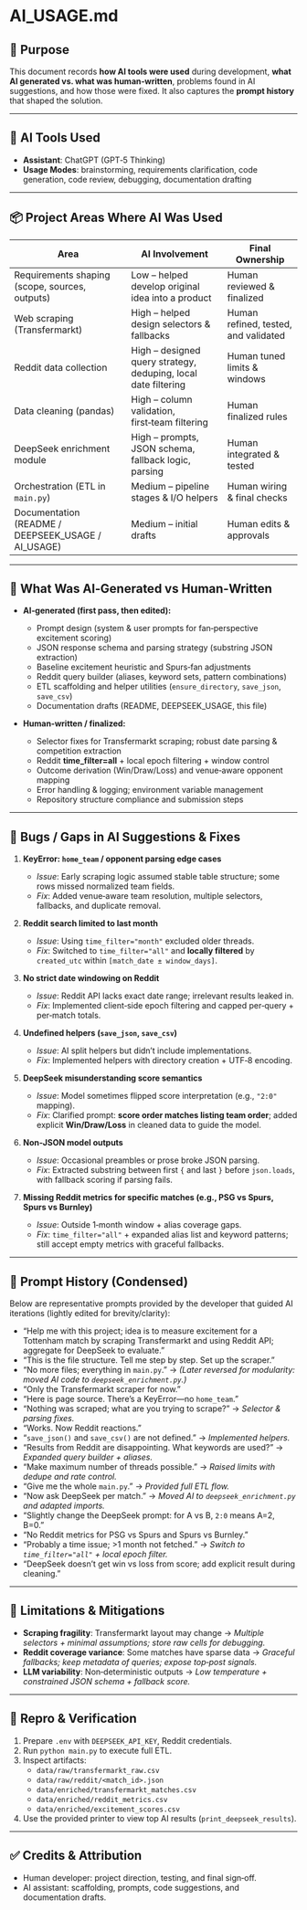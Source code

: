 # AI_USAGE.md

## 🎯 Purpose
This document records **how AI tools were used** during development, **what AI generated vs. what was human‑written**, problems found in AI suggestions, and how those were fixed. It also captures the **prompt history** that shaped the solution.

---

## 🧰 AI Tools Used
- **Assistant**: ChatGPT (GPT‑5 Thinking)
- **Usage Modes**: brainstorming, requirements clarification, code generation, code review, debugging, documentation drafting

---

## 📦 Project Areas Where AI Was Used
| Area | AI Involvement | Final Ownership |
|---|---|---|
| Requirements shaping (scope, sources, outputs) | Low – helped develop original idea into a product | Human reviewed & finalized |
| Web scraping (Transfermarkt) | High – helped design selectors & fallbacks | Human refined, tested, and validated |
| Reddit data collection | High – designed query strategy, deduping, local date filtering | Human tuned limits & windows |
| Data cleaning (pandas) | High – column validation, first‑team filtering | Human finalized rules |
| DeepSeek enrichment module | High – prompts, JSON schema, fallback logic, parsing | Human integrated & tested |
| Orchestration (ETL in `main.py`) | Medium – pipeline stages & I/O helpers | Human wiring & final checks |
| Documentation (README / DEEPSEEK_USAGE / AI_USAGE) | Medium – initial drafts | Human edits & approvals |

---

## 🧩 What Was AI‑Generated vs Human‑Written
- **AI‑generated (first pass, then edited):**
  - Prompt design (system & user prompts for fan‑perspective excitement scoring)
  - JSON response schema and parsing strategy (substring JSON extraction)
  - Baseline excitement heuristic and Spurs‑fan adjustments
  - Reddit query builder (aliases, keyword sets, pattern combinations)
  - ETL scaffolding and helper utilities (`ensure_directory`, `save_json`, `save_csv`)
  - Documentation drafts (README, DEEPSEEK_USAGE, this file)

- **Human‑written / finalized:**
  - Selector fixes for Transfermarkt scraping; robust date parsing & competition extraction
  - Reddit **time_filter=all** + local epoch filtering + window control
  - Outcome derivation (Win/Draw/Loss) and venue‑aware opponent mapping
  - Error handling & logging; environment variable management
  - Repository structure compliance and submission steps

---

## 🐞 Bugs / Gaps in AI Suggestions & Fixes

1. **KeyError: `home_team` / opponent parsing edge cases**  
   - *Issue*: Early scraping logic assumed stable table structure; some rows missed normalized team fields.  
   - *Fix*: Added venue‑aware team resolution, multiple selectors, fallbacks, and duplicate removal.

2. **Reddit search limited to last month**  
   - *Issue*: Using `time_filter="month"` excluded older threads.  
   - *Fix*: Switched to `time_filter="all"` and **locally filtered** by `created_utc` within `[match_date ± window_days]`.

3. **No strict date windowing on Reddit**  
   - *Issue*: Reddit API lacks exact date range; irrelevant results leaked in.  
   - *Fix*: Implemented client‑side epoch filtering and capped per‑query + per‑match totals.

4. **Undefined helpers (`save_json`, `save_csv`)**  
   - *Issue*: AI split helpers but didn’t include implementations.  
   - *Fix*: Implemented helpers with directory creation + UTF‑8 encoding.

5. **DeepSeek misunderstanding score semantics**  
   - *Issue*: Model sometimes flipped score interpretation (e.g., `"2:0"` mapping).  
   - *Fix*: Clarified prompt: **score order matches listing team order**; added explicit **Win/Draw/Loss** in cleaned data to guide the model.

6. **Non‑JSON model outputs**  
   - *Issue*: Occasional preambles or prose broke JSON parsing.  
   - *Fix*: Extracted substring between first `{` and last `}` before `json.loads`, with fallback scoring if parsing fails.

7. **Missing Reddit metrics for specific matches (e.g., PSG vs Spurs, Spurs vs Burnley)**  
   - *Issue*: Outside 1‑month window + alias coverage gaps.  
   - *Fix*: `time_filter="all"` + expanded alias list and keyword patterns; still accept empty metrics with graceful fallbacks.

---

## 🧠 Prompt History (Condensed)
Below are representative prompts provided by the developer that guided AI iterations (lightly edited for brevity/clarity):

- “Help me with this project; idea is to measure excitement for a Tottenham match by scraping Transfermarkt and using Reddit API; aggregate for DeepSeek to evaluate.”  
- “This is the file structure. Tell me step by step. Set up the scraper.”  
- “No more files; everything in `main.py`.” → *(Later reversed for modularity: moved AI code to `deepseek_enrichment.py`.)*  
- “Only the Transfermarkt scraper for now.”  
- “Here is page source. There’s a KeyError—no `home_team`.”  
- “Nothing was scraped; what are you trying to scrape?” → *Selector & parsing fixes.*  
- “Works. Now Reddit reactions.”  
- “`save_json()` and `save_csv()` are not defined.” → *Implemented helpers.*  
- “Results from Reddit are disappointing. What keywords are used?” → *Expanded query builder + aliases.*  
- “Make maximum number of threads possible.” → *Raised limits with dedupe and rate control.*  
- “Give me the whole `main.py`.” → *Provided full ETL flow.*  
- “Now ask DeepSeek per match.” → *Moved AI to `deepseek_enrichment.py` and adapted imports.*  
- “Slightly change the DeepSeek prompt: for A vs B, `2:0` means A=2, B=0.”  
- “No Reddit metrics for PSG vs Spurs and Spurs vs Burnley.”  
- “Probably a time issue; >1 month not fetched.” → *Switch to `time_filter="all"` + local epoch filter.*  
- “DeepSeek doesn’t get win vs loss from score; add explicit result during cleaning.”

---

## 🚦 Limitations & Mitigations
- **Scraping fragility**: Transfermarkt layout may change → *Multiple selectors + minimal assumptions; store raw cells for debugging.*  
- **Reddit coverage variance**: Some matches have sparse data → *Graceful fallbacks; keep metadata of queries; expose top‑post signals.*  
- **LLM variability**: Non‑deterministic outputs → *Low temperature + constrained JSON schema + fallback score.*

---

## 🔁 Repro & Verification
1. Prepare `.env` with `DEEPSEEK_API_KEY`, Reddit credentials.  
2. Run `python main.py` to execute full ETL.  
3. Inspect artifacts:  
   - `data/raw/transfermarkt_raw.csv`  
   - `data/raw/reddit/<match_id>.json`  
   - `data/enriched/transfermarkt_matches.csv`  
   - `data/enriched/reddit_metrics.csv`  
   - `data/enriched/excitement_scores.csv`  
4. Use the provided printer to view top AI results (`print_deepseek_results`).

---

## ✅ Credits & Attribution
- Human developer: project direction, testing, and final sign‑off.  
- AI assistant: scaffolding, prompts, code suggestions, and documentation drafts.
